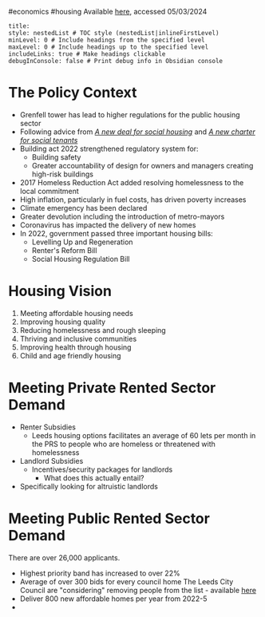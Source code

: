 #economics #housing 
Available [here](https://www.leeds.gov.uk/housing/housing-strategy/leeds-housing-strategy/current-strategy), accessed 05/03/2024
```table-of-contents
title: 
style: nestedList # TOC style (nestedList|inlineFirstLevel)
minLevel: 0 # Include headings from the specified level
maxLevel: 0 # Include headings up to the specified level
includeLinks: true # Make headings clickable
debugInConsole: false # Print debug info in Obsidian console
```
# The Policy Context
- Grenfell tower has lead to higher regulations for the public housing sector
- Following advice from [*A new deal for social housing*](https://www.gov.uk/government/consultations/a-new-deal-for-social-housing) and [*A new charter for social tenants*](https://www.housing.org.uk/our-work/together-with-tenants/social-housing-white-paper/)
- Building act 2022 strengthened regulatory system for:
	- Building safety
	- Greater accountability of design for owners and managers creating high-risk buildings
- 2017 Homeless Reduction Act added resolving homelessness to the local commitment
- High inflation, particularly in fuel costs, has driven poverty increases
- Climate emergency has been declared
- Greater devolution including the introduction of metro-mayors
- Coronavirus has impacted the delivery of new homes
- In 2022, government passed three important housing bills:
	- Levelling Up and Regeneration
	- Renter's Reform Bill
	- Social Housing Regulation Bill
# Housing Vision
1. Meeting affordable housing needs
2. Improving housing quality
3. Reducing homelessness and rough sleeping
4. Thriving and inclusive communities
5. Improving health through housing
6. Child and age friendly housing
# Meeting Private Rented Sector Demand
- Renter Subsidies
	- Leeds housing options facilitates an average of 60 lets per month in the PRS to people who are homeless or threatened with homelessness
- Landlord Subsidies
	- Incentives/security packages for landlords
		- What does this actually entail?
- Specifically looking for altruistic landlords
# Meeting Public Rented Sector Demand
There are over 26,000 applicants.
- Highest priority band has increased to over 22%
- Average of over 300 bids for every council home
The Leeds City Council are "considering" removing people from the list - available [here](https://www.housingtoday.co.uk/news/leeds-council-considers-removing-18000-applicants-from-housing-register/5127998.article)
- Deliver 800 new affordable homes per year from 2022-5
- 